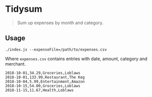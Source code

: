 # Tidysum

> Sum up expenses by month and category.

## Usage

```shell
./index.js --expenseFile=/path/to/expenses.csv
```

Where `expenses.csv` contains entries with date, amount, category and merchant.

```
2018-10-01,34.29,Groceries,Loblaws
2018-10-01,133.99,Restaurant,The Keg
2018-10-04,5.99,Entertainment,Amazon
2018-10-15,54.00,Groceries,Loblaws
2018-11-15,11.67,Health,Loblaws
```
